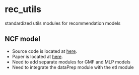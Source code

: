 # rec_utils
standardized utils modules for recommendation models

## NCF model
* Source code is located at [here](https://github.com/hexiangnan/neural_collaborative_filtering).
* Paper is located at [here](https://arxiv.org/abs/1708.05031).
* Need to add separate modules for GMF and MLP models
* Need to integrate the dataPrep module with the etl module


